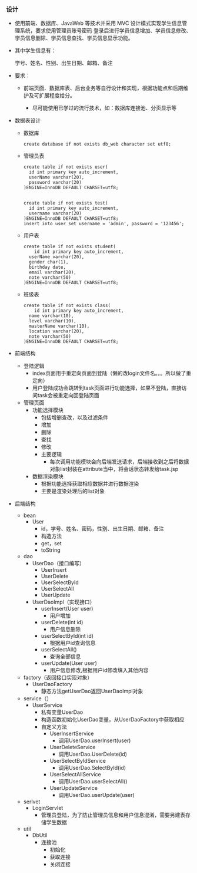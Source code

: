 ### 设计

+ 使用前端、数据库、JavaWeb 等技术并采用 MVC 设计模式实现学生信息管理系统，要求使用管理员账号密码 登录后进行学员信息增加、学员信息修改、学员信息删除、学员信息查找、学员信息显示功能。 

+ 其中学生信息有： 

  学号、姓名、性别、出生日期、邮箱、备注 

+ 要求： 

  + 前端页面、数据库表、后台业务等自行设计和实现，根据功能点和后期维护及可扩展程度给分。 

    + 尽可能使用已学过的流行技术，如：数据库连接池、分页显示等

      

+ 数据表设计

  + 数据库

    ```mysql
    create database if not exists db_web character set utf8;
    ```

    

  + 管理员表

    ```mysql
    create table if not exists user(
      id int primary key auto_increment,
      userName varchar(20),
      password varchar(20)
    )ENGINE=InnoDB DEFAULT CHARSET=utf8;
    
    
    create table if not exists test(
      id int primary key auto_increment,
      username varchar(20)
    )ENGINE=InnoDB DEFAULT CHARSET=utf8;
    insert into user set username = 'admin', password = '123456';
    ```

  + 用户表

    ```mysql
    create table if not exists student(
    	id int primary key auto_increment,
      userName varchar(20),
      gender char(1),
      birthday date,
      email varchar(20),
      note varchar(50)
    )ENGINE=InnoDB DEFAULT CHARSET=utf8; 
    ```

  + 班级表

    ```mysql
    create table if not exists class(
    	id int primary key auto_increment,
      name varchar(10),
      level varchar(10),
      masterName varchar(10),
      location varchar(20),
      note varchar(50)
    )ENGINE=InnoDB DEFAULT CHARSET=utf8; 
    ```

    

+ 前端结构

  + 登陆逻辑
    + index页面用于重定向页面到登陆（懒的改login文件名。。。所以做了重定向）
    + 用户登陆成功会跳转到task页面进行功能选择，如果不登陆，直接访问task会被重定向回登陆页面
  + 管理页面
    + 功能选择模块
      + 包括增删查改，以及过滤条件
      + 增加
      + 删除
      + 查找
      + 修改
      + 主要逻辑
        + 每次调用功能模块会向后端发送请求，后端接收到之后将数据对象list封装在attribute当中，将会话状态转发给task.jsp
    + 数据渲染模块
      + 根据功能选择获取相应数据并进行数据渲染
      + 主要是渲染处理后的list对象

+ 后端结构

  + bean
    + User
      +  id，学号、姓名、密码，性别、出生日期、邮箱、备注 
      +  构造方法
      +  get，set
      +  toString
  + dao
    + UserDao（接口编写）
      + UserInsert
      + UserDelete
      + UserSelectById
      + UserSelectAll
      + UserUpdate
    + UserDaoImpl（实现接口）
      + userInsert(User user)
        + 用户增加
      + userDelete(int id)
        + 用户信息删除
      + userSelectById(int id)
        + 根据用户id查询信息
      + userSelectAll()
        + 查询全部信息
      + userUpdate(User user)
        + 用户信息修改,根据用户id修改填入其他内容
  + factory（返回接口实现对象）
    + UserDaoFactory
      + 静态方法getUserDao返回UserDaoImpl对象
  + service（）
    + UserService
      + 私有变量UserDao
      + 构造函数初始化UserDao变量，从UserDaoFactory中获取相应
      + 自定义方法
        + UserInsertService
          + 调用UserDao.userInsert(user)
        + UserDeleteService
          + 调用UserDao.UserDelete(id)
        + UserSelectByIdService
          + 调用UserDao.SelectById(id)
        + UserSelectAllService
          + 调用UserDao.userSelectAll()
        + UserUpdateService
          + 调用UserDao.userUpdate(user)
  + serlvet
    + LoginServlet
      + 管理员登陆，为了防止管理员信息和用户信息混淆，需要另建表存储学生数据
  + util
    + DbUtil
      + 连接池
        + 初始化
        + 获取连接
        + 关闭连接